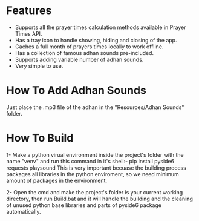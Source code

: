 # Features
- Supports all the prayer times calculation methods available in Prayer Times API.
- Has a tray icon to handle showing, hiding and closing of the app.
- Caches a full month of prayers times locally to work offline.
- Has a collection of famous adhan sounds pre-included.
- Supports adding variable number of adhan sounds.
- Very simple to use.


# How To Add Adhan Sounds
Just place the .mp3 file of the adhan in the "Resources/Adhan Sounds" folder.

# How To Build
1- Make a python virual environment inside the project's folder with the name "venv" and run this command in it's shell:-
  pip install pyside6 requests playsound
This is very important becuase the building process packages all libraries in the python enviroment, so we need minimum amount of packages in the environment.

2- Open the cmd and make the project's folder is your current working directory, then run Build.bat and it will handle the building and the cleaning of unused python base libraries and parts of pyside6 package automatically.
